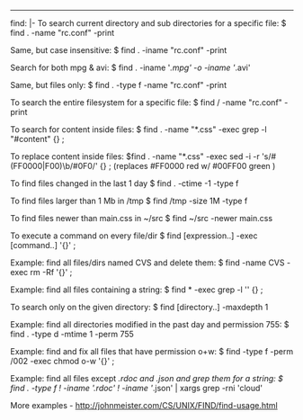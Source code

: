 --- 
find: |-
  To search current directory and sub directories for a specific file:
  $ find . -name "rc.conf" -print
  
  Same, but case insensitive:
  $ find . -iname "rc.conf" -print
  
  Search for both mpg & avi:
  $ find . -iname '*.mpg' -o -iname '*.avi'
  
  Same, but files only:
  $ find . -type f -name "rc.conf" -print
  
  To search the entire filesystem for a specific file:
  $ find / -name "rc.conf" -print
  
  To search for content inside files:
  $ find . -name "*.css" -exec grep -l "#content" {} \;
  
  To replace content inside files:
  $find . -name "*.css" -exec sed -i -r 's/#(FF0000|F00)\b/#0F0/' {} \;
  (replaces #FF0000 red w/ #00FF00 green )
  
  To find files changed in the last 1 day
  $ find . -ctime -1 -type f 
  
  To find files larger than 1 Mb in /tmp
  $ find /tmp -size 1M -type f
  
  To find files newer than main.css in ~/src
  $ find ~/src -newer main.css
  
  
  To execute a command on every file/dir
  $ find [expression..] -exec [command..] '{}' \;
  
  Example: find all files/dirs named CVS and delete them:
  $ find -name CVS -exec rm -Rf '{}' \;
  
  Example: find all files containing a string:
  $ find * -exec grep -l '<string>' {} \;
  
  To search only on the given directory:
  $ find [directory..] -maxdepth 1
  
  Example: find all directories modified in the past day and permission 755:
  $ find . -type d -mtime 1 -perm 755
  
  Example: find and fix all files that have permission o+w:
  $ find -type f -perm /002 -exec chmod o-w '{}' \;
  
  Example: find all files except *.rdoc and *.json and grep them for a string:
  $ find . -type f ! -iname '*.rdoc' ! -iname '*.json' | xargs grep -rni 'cloud'
  
  More examples - http://johnmeister.com/CS/UNIX/FIND/find-usage.html
